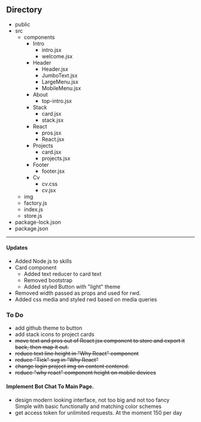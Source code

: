 ## Directory
- public
- src
  - components
    - Intro
      - intro.jsx
      - welcome.jsx
    - Header
      - Header.jsx
      - JumboText.jsx
      - LargeMenu.jsx
      - MobileMenu.jsx
    - About
      - top-intro.jsx
    - Stack
      - card.jsx
      - stack.jsx
    - React
      - pros.jsx
      - React.jsx
    - Projects
      - card.jsx
      - projects.jsx
    - Footer
      - footer.jsx
    - Cv
      - cv.css
      - cv.jsx
  - img
  - factory.js
  - index.js
  - store.js
- package-lock.json
- package.json
<hr>

#### Updates
* Added Node.js to skills
* Card component
  * Added text reducer to card text 
  * Removed bootstrap
  * Added styled Button with "light" theme
* Removed width passed as props and used for rwd.
* Added css media and styled rwd based on media queries


### To Do
* add github theme to button
* add stack icons to project cards
* <s>move text and pros out  of React.jsx component to store and export it back, then map it out.</s> 
* <s>reduce text line height in "Why React" component</s>
* <s>reduce "Tick" svg in "Why React"</s>
* <s>change login project img on content centered.</s>
* <s>reduce "why react" component height on mobile devices</s>
#### Implement Bot Chat To Main Page.
* design modern looking interface, not too big and not too fancy\
  Simple with basic functionally and matching color schemes
* get access token for unlimited requests. At the moment 150 per day
